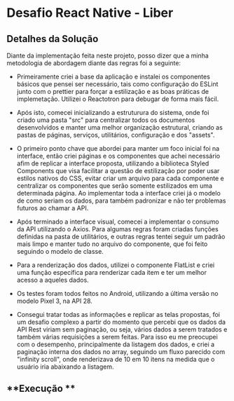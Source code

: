 # Desafio React Native - Liber

## **Detalhes da Solução**

Diante da implementação feita neste projeto, posso dizer que a minha metodologia de abordagem diante das regras foi a seguinte:

- Primeiramente criei a base da aplicação e instalei os componentes básicos que pensei ser necessário, tais como configuração do ESLint junto com o prettier para forçar a estilização e as boas práticas de implemetação. Utilizei o Reactotron para debugar de forma mais fácil.

- Após isto, comecei inicializando a estruturura do sistema, onde foi criado uma pasta "src" para centralizar todos os documentos desenvolvidos e manter uma melhor organização estrutural, criando as pastas de páginas, serviços, utilitários, configuração e dos "assets".

- O primeiro ponto chave que abordei para manter um foco inicial foi na interface, então criei páginas e os componentes que achei necessário afim de replicar a interface proposta, utilizando a biblioteca Styled Components que visa facilitar a questão de estilização por poder usar estilos nativos do CSS, evitar criar um arquivo para cada componente e centralizar os componentes que serão somente estilizados em uma determinada página. Ao implementar toda a interface criei já o modelo de como seriam os dados, para também padronizar e não ter problemas futuros ao chamar a API.

- Após terminado a interface visual, comecei a implementar o consumo da API utilizando o Axios. Para algumas regras foram criadas funções definidas na pasta de utilitários, e outras regras tentei seguir um padrão mais limpo e manter tudo no arquivo do componente, que foi feito seguindo o modelo de classe.

- Para a renderização dos dados, utilizei o componente FlatList e criei uma função específica para renderizar cada item e ter um melhor acesso a aqueles dados.

- Os testes foram todos feitos no Android, utilizando a última versão no modelo Pixel 3, na API 28.

- Consegui tratar todas as informações e replicar as telas propostas, foi um desafio complexo a partir do momento que percebi que os dados da API Rest viriam sem paginação, ou seja, vários dados a serem tratados e também várias requisições a serem feitas. Para isso eu me preocupei com o desempenho, principalmente da listagem dos dados, e criei a paginação interna dos dados no array, seguindo um fluxo parecido com "infinity scroll", onde renderizava de 10 em 10 itens na medida que o usuário iria abaixando a listagem.

## **Execução **
